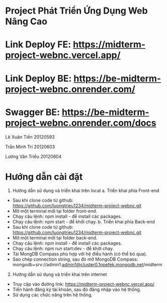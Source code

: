 # Project Phát Triển Ứng Dụng Web Nâng Cao
# Link Deploy FE: https://midterm-project-webnc.vercel.app/
# Link Deploy BE: https://be-midterm-project-webnc.onrender.com/
# Swagger BE: https://be-midterm-project-webnc.onrender.com/docs

Lê Xuân Tiến 20120593

Trần Minh Trí 20120603

Lương Văn Triều 20120604

# Hướng dẫn cài đặt
1.	Hướng dẫn sử dụng và triển khai trên local
a.	Triển khai phía Front-end
-	Sau khi clone code từ github: https://github.com/luongtrieu1234/midterm-project-webnc.git
-	Mở một terminal mới tại folder front-end.
-	Chạy câu lệnh: npm install - để install các packages.
-	Chạy câu lệnh: npm start - để khởi chạy.
b.	Triển khai phía Back-end
-	Sau khi clone code từ github: https://github.com/luongtrieu1234/midterm-project-webnc.git
-	Mở một terminal mới tại folder back-end.
-	Chạy câu lệnh: npm install - để install các packages.
-	Chạy câu lệnh: npm run start:dev - để khởi chạy.
-	Tải MongDB Compass phù hợp với hệ điều hành (có thể bỏ qua).
-	Sao chép connection string, sau đó mở MongoDB Compass:
mongodb+srv://admin1:admin1@cluster0.1npefek.mongodb.net/midterm
2.	Hướng dẫn sử dụng và triển khai trên internet
-	Truy cập vào đường link: https://midterm-project-webnc.vercel.app/ 
-	Tiến hành đăng ký tài khoản, sau đó đăng nhập vào hệ thống.
-	Sử dụng các chức năng trên hệ thống.

